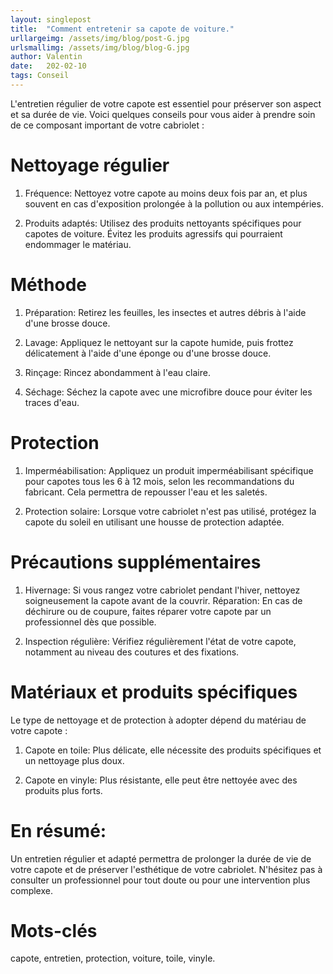 ```yaml
---
layout: singlepost
title:  "Comment entretenir sa capote de voiture."
urllargeimg: /assets/img/blog/post-G.jpg
urlsmallimg: /assets/img/blog/blog-G.jpg
author: Valentin
date:   202-02-10
tags: Conseil
---
```


L'entretien régulier de votre capote est essentiel pour préserver son aspect et sa durée de vie. Voici quelques conseils pour vous aider à prendre soin de ce composant important de votre cabriolet :

# Nettoyage régulier

1. Fréquence: Nettoyez votre capote au moins deux fois par an, et plus souvent en cas d'exposition prolongée à la pollution ou aux intempéries.

2. Produits adaptés: Utilisez des produits nettoyants spécifiques pour capotes de voiture. Évitez les produits agressifs qui pourraient endommager le matériau.

# Méthode

1. Préparation: Retirez les feuilles, les insectes et autres débris à l'aide d'une brosse douce.

2. Lavage: Appliquez le nettoyant sur la capote humide, puis frottez délicatement à l'aide d'une éponge ou d'une brosse douce.

3. Rinçage: Rincez abondamment à l'eau claire.

4. Séchage: Séchez la capote avec une microfibre douce pour éviter les traces d'eau.

# Protection

1. Imperméabilisation: Appliquez un produit imperméabilisant spécifique pour capotes tous les 6 à 12 mois, selon les recommandations du fabricant. Cela permettra de repousser l'eau et les saletés.

2. Protection solaire: Lorsque votre cabriolet n'est pas utilisé, protégez la capote du soleil en utilisant une housse de protection adaptée.

# Précautions supplémentaires

1. Hivernage: Si vous rangez votre cabriolet pendant l'hiver, nettoyez soigneusement la capote avant de la couvrir.
Réparation: En cas de déchirure ou de coupure, faites réparer votre capote par un professionnel dès que possible.

2. Inspection régulière: Vérifiez régulièrement l'état de votre capote, notamment au niveau des coutures et des fixations.

# Matériaux et produits spécifiques
Le type de nettoyage et de protection à adopter dépend du matériau de votre capote :

1. Capote en toile: Plus délicate, elle nécessite des produits spécifiques et un nettoyage plus doux.

2. Capote en vinyle: Plus résistante, elle peut être nettoyée avec des produits plus forts.

# En résumé:

Un entretien régulier et adapté permettra de prolonger la durée de vie de votre capote et de préserver l'esthétique de votre cabriolet. N'hésitez pas à consulter un professionnel pour tout doute ou pour une intervention plus complexe.

# Mots-clés
capote, entretien, protection, voiture, toile, vinyle.